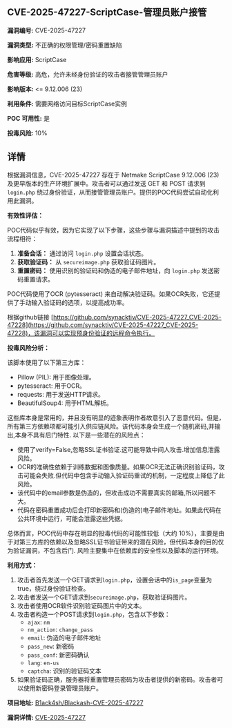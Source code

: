 ## CVE-2025-47227-ScriptCase-管理员账户接管

**漏洞编号:** CVE-2025-47227

**漏洞类型:** 不正确的权限管理/密码重置缺陷

**影响应用:** ScriptCase

**危害等级:** 高危，允许未经身份验证的攻击者接管管理员账户

**影响版本:** <= 9.12.006 (23)

**利用条件:** 需要网络访问目标ScriptCase实例

**POC 可用性:** 是

**投毒风险:** 10%

## 详情

根据漏洞信息，CVE-2025-47227 存在于 Netmake ScriptCase 9.12.006 (23) 及更早版本的生产环境扩展中。攻击者可以通过发送 GET 和 POST 请求到 `login.php` 绕过身份验证，从而接管管理员账户。提供的POC代码尝试自动化利用此漏洞。

**有效性评估：**

POC代码似乎有效，因为它实现了以下步骤，这些步骤与漏洞描述中提到的攻击流程相符：

1.  **准备会话：** 通过访问 `login.php` 设置会话状态。
2.  **获取验证码：** 从 `secureimage.php` 获取验证码图片。
3.  **重置密码：** 使用识别的验证码和伪造的电子邮件地址，向 `login.php` 发送密码重置请求。

POC代码使用了OCR (pytesseract) 来自动解决验证码。如果OCR失败，它还提供了手动输入验证码的选项，以提高成功率。

根据github链接 [https://github.com/synacktiv/CVE-2025-47227_CVE-2025-47228](https://github.com/synacktiv/CVE-2025-47227_CVE-2025-47228)，该漏洞可以实现预身份验证的远程命令执行。

**投毒风险分析：**

该脚本使用了以下第三方库：

*   Pillow (PIL): 用于图像处理。
*   pytesseract: 用于OCR。
*   requests: 用于发送HTTP请求。
*   BeautifulSoup4: 用于HTML解析。

这些库本身是常用的，并且没有明显的迹象表明作者故意引入了恶意代码。但是，所有第三方依赖项都可能引入供应链风险。该代码本身会生成一个随机密码,并输出,本身不具有后门特性.
以下是一些潜在的风险点：
*  使用了verify=False,忽略SSL证书验证.这可能导致中间人攻击.增加信息泄露风险。
*   OCR的准确性依赖于训练数据和图像质量。如果OCR无法正确识别验证码，攻击可能会失败.但代码中包含手动输入验证码重试的机制，一定程度上降低了此风险。
* 该代码中的email参数是伪造的，但攻击成功不需要真实的邮箱,所以问题不大。
*   代码在密码重置成功后会打印新密码和(伪造的)电子邮件地址。如果此代码在公共环境中运行，可能会泄露这些凭据。

总体而言，POC代码中存在明显的投毒代码的可能性较低（大约 10%），主要是由于对第三方库的依赖以及忽略SSL证书验证带来的潜在风险，但代码本身的目的仅为验证漏洞，不包含后门. 风险主要集中在依赖库的安全性以及脚本的运行环境。

**利用方式：**

1.  攻击者首先发送一个GET请求到`login.php`，设置会话中的`is_page`变量为true，绕过身份验证检查。
2.  攻击者发送一个GET请求到`secureimage.php`，获取验证码图片。
3.  攻击者使用OCR软件识别验证码图片中的文本。
4.  攻击者构造一个POST请求到`login.php`，包含以下参数：
    *   `ajax`: `nm`
    *   `nm_action`: `change_pass`
    *   `email`: 伪造的电子邮件地址
    *   `pass_new`: 新密码
    *   `pass_conf`: 新密码确认
    *   `lang`: `en-us`
    *   `captcha`: 识别的验证码文本
5.  如果验证码正确，服务器将重置管理员密码为攻击者提供的新密码。攻击者可以使用新密码登录管理员账户。

**项目地址:** [B1ack4sh/Blackash-CVE-2025-47227](https://github.com/B1ack4sh/Blackash-CVE-2025-47227)

**漏洞详情:** [CVE-2025-47227](https://nvd.nist.gov/vuln/detail/CVE-2025-47227)